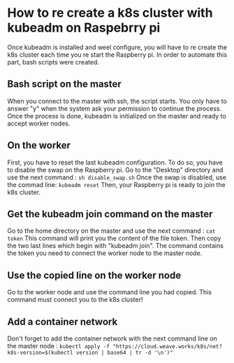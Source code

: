 # How to re create a k8s cluster with kubeadm on Raspebrry pi

Once kubeadm is installed and weel configure, you will have to re create the k8s cluster each time you re start the Raspberry pi. In order to automate this part, bash scripts were created.

## Bash script on the master

When you connect to the master with ssh, the script starts. You only have to answer "y" when the system ask your permission to continue the process.
Once the process is done, kubeadm is initialized on the master and ready to accept worker nodes.

## On the worker

First, you have to reset the last kubeadm configuration. To do so, you have to disable the swap on the Raspberry pi. Go to the "Desktop" directory and use the next command :
``
sh disable_swap.sh
``
Once the swap is disabled, use the commad line:
``
kubeadm reset
``
Then, your Raspberry pi is ready to join the k8s cluster.

## Get the kubeadm join command on the master

Go to the home directory on the master and use the next command :
``
cat token
``
This command will print you the content of the file token. Then copy the two last lines which begin with "kubeadm join". The command contains the token you need to connect the worker node to the master node.

## Use the copied line on the worker node
Go to the worker node and use the command line you had copied. This command must connect you to the k8s cluster!

## Add a container network
Don't forget to add the container network with the next command line on the master node :
``
kubectl apply -f "https://cloud.weave.works/k8s/net?k8s-version=$(kubectl version | base64 | tr -d '\n')"
``



